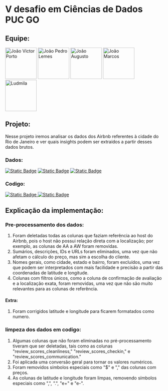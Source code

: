 # V desafio em Ciências de Dados PUC GO

## Equipe:

<div>
  
  [<img src="https://avatars.githubusercontent.com/u/98399932?v=4" alt="João Victor Porto" width="100">](https://github.com/Joao-vpf)
  [<img src="https://avatars.githubusercontent.com/u/104952737?v=4" alt="João Pedro Lemes" width="100">](https://github.com/Lixomensch)
  [<img src="https://avatars.githubusercontent.com/u/136506636?v=4" alt="João Augusto" width="100">](https://github.com/tenma2010)
  [<img src="https://avatars.githubusercontent.com/u/79798116?v=4" alt="João Marcos" width="100">](https://github.com/JohnMarcosP)
  [<img src = "https://avatars.githubusercontent.com/u/147951553?v=4" alt ="Ludmila" width = "100">](https://github.com/LudLES-t)
  
</div>

## Projeto:

Nesse projeto iremos analisar os dados dos Airbnb referentes à cidade do Rio de Janeiro e ver quais insights podem ser extraídos a partir desses dados brutos.

### Dados:

[![Static Badge](https://img.shields.io/badge/Dados%20brutos-Link-green?style=for-the-badge&logo=googlesheets)](https://docs.google.com/spreadsheets/d/1jtZ8q0LG3WczgN6ORPzajlErQatH7_3p/edit?usp=sharing&ouid=112578483692686555513&rtpof=true&sd=true)
[![Static Badge](https://img.shields.io/badge/Dados%20brutos-Link-green?style=for-the-badge&logo=googlesheets)](https://docs.google.com/spreadsheets/d/1ix98wju56E6pguswDQhCuiLyve-AKCIi/edit?usp=sharing&ouid=112578483692686555513&rtpof=true&sd=true)
[![Static Badge](https://img.shields.io/badge/Roteiro%20do%20projeto-PDF-red?style=for-the-badge)](https://github.com/Joao-vpf/Vdesafiodedados/blob/main/files/Roteiro%20para%20análise%20dos%20dados%20%20desafio%20V%20%20completo.pdf)  

### Codigo:

[![Static Badge](https://img.shields.io/badge/C%C3%B3digo%20do%20projeto-Link-orange?style=for-the-badge&logo=googlecolab)
](https://colab.research.google.com/drive/1uCbaxdK39zXcpc2FMXvMa06_0hzMAiBD?usp=sharing)  [![Static Badge](https://img.shields.io/badge/Explica%C3%A7%C3%A3o%20do%20codigo-Link-blue?style=for-the-badge)
](https://github.com/Joao-vpf/Vdesafiodedados/blob/main/PyReadme)

## Explicação da implementação:

### Pre-processamento dos dados:

1. Foram deletadas todas as colunas que faziam referência ao host do Airbnb, pois o host não possui relação direta com a localização; por exemplo, as colunas de AA a AW foram removidas.
2. Sumários, descrições, IDs e URLs foram eliminados, uma vez que não afetam o cálculo do preço, mas sim a escolha do cliente.
3. Nomes gerais, como cidade, estado e bairro, foram excluídos, uma vez que podem ser interpretados com mais facilidade e precisão a partir das coordenadas de latitude e longitude.
4. Colunas com filtros únicos, como a coluna de confirmação de avaliação e a localização exata, foram removidas, uma vez que não são muito relevantes para as colunas de referência.

#### Extra:

1. Foram corrigidos latitude e longitude para ficarem formatados como numero.

### limpeza dos dados em codigo:

1. Algumas colunas que não foram eliminadas no pré-processamento tiveram que ser deletadas, tais como as colunas "review_scores_cleanliness," "review_scores_checkin," e "review_scores_communication."
2. Foi aplicada uma conversão geral para tornar os valores numéricos.
3. Foram removidos símbolos especiais como "$" e "," das colunas com preços.
4. As colunas de latitude e longitude foram limpas, removendo símbolos especiais como ",", ".", "e+" e "e-".

   




